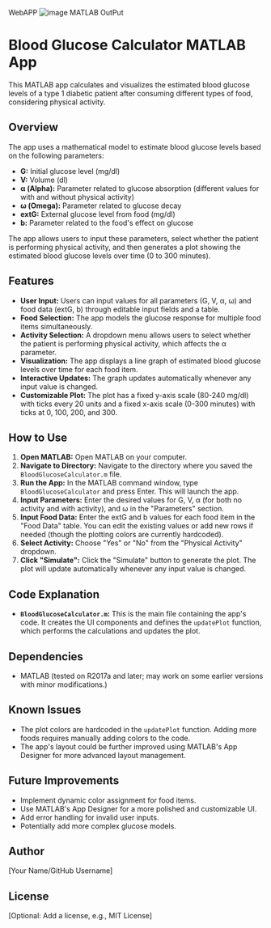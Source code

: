 WebAPP
![image](https://github.com/user-attachments/assets/908de88e-996f-48a2-a8dd-0fa431e46560)
MATLAB OutPut



# Blood Glucose Calculator MATLAB App

This MATLAB app calculates and visualizes the estimated blood glucose levels of a type 1 diabetic patient after consuming different types of food, considering physical activity.

## Overview

The app uses a mathematical model to estimate blood glucose levels based on the following parameters:

*   **G:** Initial glucose level (mg/dl)
*   **V:** Volume (dl)
*   **α (Alpha):** Parameter related to glucose absorption (different values for with and without physical activity)
*   **ω (Omega):** Parameter related to glucose decay
*   **extG:** External glucose level from food (mg/dl)
*   **b:** Parameter related to the food's effect on glucose

The app allows users to input these parameters, select whether the patient is performing physical activity, and then generates a plot showing the estimated blood glucose levels over time (0 to 300 minutes).

## Features

*   **User Input:** Users can input values for all parameters (G, V, α, ω) and food data (extG, b) through editable input fields and a table.
*   **Food Selection:** The app models the glucose response for multiple food items simultaneously.
*   **Activity Selection:** A dropdown menu allows users to select whether the patient is performing physical activity, which affects the α parameter.
*   **Visualization:** The app displays a line graph of estimated blood glucose levels over time for each food item.
*   **Interactive Updates:** The graph updates automatically whenever any input value is changed.
*   **Customizable Plot:** The plot has a fixed y-axis scale (80-240 mg/dl) with ticks every 20 units and a fixed x-axis scale (0-300 minutes) with ticks at 0, 100, 200, and 300.

## How to Use

1.  **Open MATLAB:** Open MATLAB on your computer.
2.  **Navigate to Directory:** Navigate to the directory where you saved the `BloodGlucoseCalculator.m` file.
3.  **Run the App:** In the MATLAB command window, type `BloodGlucoseCalculator` and press Enter. This will launch the app.
4.  **Input Parameters:** Enter the desired values for G, V, α (for both no activity and with activity), and ω in the "Parameters" section.
5.  **Input Food Data:** Enter the extG and b values for each food item in the "Food Data" table. You can edit the existing values or add new rows if needed (though the plotting colors are currently hardcoded).
6.  **Select Activity:** Choose "Yes" or "No" from the "Physical Activity" dropdown.
7.  **Click "Simulate":** Click the "Simulate" button to generate the plot. The plot will update automatically whenever any input value is changed.

## Code Explanation

*   **`BloodGlucoseCalculator.m`:** This is the main file containing the app's code. It creates the UI components and defines the `updatePlot` function, which performs the calculations and updates the plot.

## Dependencies

*   MATLAB (tested on R2017a and later; may work on some earlier versions with minor modifications.)

## Known Issues

*   The plot colors are hardcoded in the `updatePlot` function. Adding more foods requires manually adding colors to the code.
*   The app's layout could be further improved using MATLAB's App Designer for more advanced layout management.

## Future Improvements

*   Implement dynamic color assignment for food items.
*   Use MATLAB's App Designer for a more polished and customizable UI.
*   Add error handling for invalid user inputs.
*   Potentially add more complex glucose models.

## Author

\[Your Name/GitHub Username]

## License

\[Optional: Add a license, e.g., MIT License]
